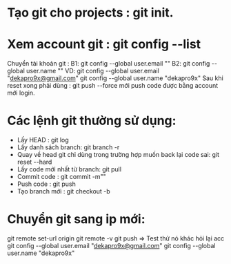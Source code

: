 # Tạo git cho projects : git init.
# Xem account git : git config --list
Chuyển tài khoản git : 
B1: git config --global user.email "<your-email-address>"
B2: git config --global user.name "<name>"
VD:
git config --global user.email "dekapro9x@gmail.com"
git config --global user.name "dekapro9x"
Sau khi reset xong phải dùng : git push --force mới push code được bằng account mới login.
# Các lệnh git thường sử dụng:
+ Lấy HEAD : git log 
+ Lấy danh sách branch: git branch -r
+ Quay về head git chỉ dùng trong trường hợp muốn back lại code sai: git reset --hard <code-hard-commit>
+ Lấy code mới nhất từ branch: git pull
+ Commit code : git commit -m"<name-commit>"
+ Push code : git push
+ Tạo branch mới : git checkout -b <branch-name>


# Chuyển git sang ip mới:
git remote set-url origin <link>
git remote -v
git push => Test thử nó khác hỏi lại acc
git config --global user.email "dekapro9x@gmail.com"
git config --global user.name "dekapro9x"



